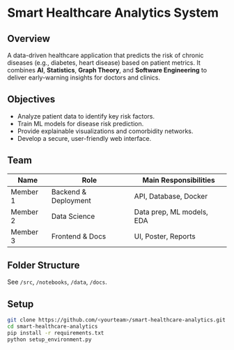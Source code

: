 # Smart Healthcare Analytics System

## Overview
A data-driven healthcare application that predicts the risk of chronic diseases
(e.g., diabetes, heart disease) based on patient metrics.
It combines **AI**, **Statistics**, **Graph Theory**, and **Software Engineering**
to deliver early-warning insights for doctors and clinics.

## Objectives
- Analyze patient data to identify key risk factors.
- Train ML models for disease risk prediction.
- Provide explainable visualizations and comorbidity networks.
- Develop a secure, user-friendly web interface.

## Team
| Name | Role | Main Responsibilities |
|------|------|-----------------------|
| Member 1 | Backend & Deployment | API, Database, Docker |
| Member 2 | Data Science | Data prep, ML models, EDA |
| Member 3 | Frontend & Docs | UI, Poster, Reports |

## Folder Structure
See `/src`, `/notebooks`, `/data`, `/docs`.

## Setup
```bash
git clone https://github.com/<yourteam>/smart-healthcare-analytics.git
cd smart-healthcare-analytics
pip install -r requirements.txt
python setup_environment.py
